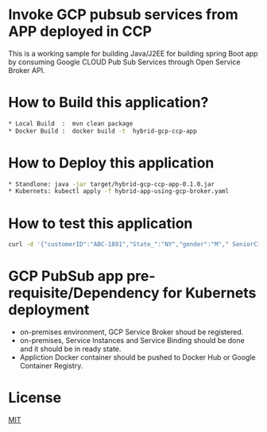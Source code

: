 # Invoke GCP pubsub services from APP deployed in CCP 

This is a working sample for building Java/J2EE   for building  spring Boot app  by consuming Google CLOUD Pub Sub Services through Open Service Broker API.

# How to Build this application?
```bash
* Local Build  :  mvn clean package 
* Docker Build :  docker build -t  hybrid-gcp-ccp-app
```
# How to Deploy this application
```bash
* Standlone: java -jar target/hybrid-gcp-ccp-app-0.1.0.jar
* Kubernets: kubectl apply -f hybrid-app-using-gcp-broker.yaml
```

# How to test this application
```bash
curl -d '{"customerID":"ABC-1891","State_":"NY","gender":"M"," SeniorCitizen":0,"Partner":true,"Dependents":true} ' -H "Content-Type: application/json" -X POST http://localhost:8080/publish
```

# GCP PubSub app pre-requisite/Dependency for Kubernets deployment

* on-premises environment, GCP Service Broker shoud be registered.
* on-premises, Service Instances and Service Binding should be done and it should be in ready state.
* Appliction Docker container should be pushed to Docker Hub or Google Container Registry.



# License
 [MIT](/LICENSE)
